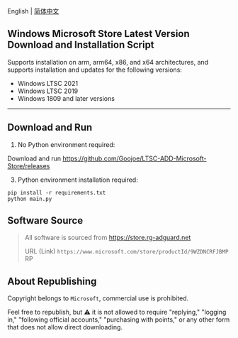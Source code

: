 English | [简体中文](README_zh.md)

## Windows Microsoft Store Latest Version Download and Installation Script

Supports installation on arm, arm64, x86, and x64 architectures, and supports installation and updates for the following versions:
- Windows LTSC 2021
- Windows LTSC 2019
- Windows 1809 and later versions

---

## Download and Run

1. No Python environment required:

Download and run https://github.com/Goojoe/LTSC-ADD-Microsoft-Store/releases

3. Python environment installation required:

```
pip install -r requirements.txt
python main.py
```

## Software Source

> All software is sourced from https://store.rg-adguard.net
>
> URL (Link) `https://www.microsoft.com/store/productId/9WZDNCRFJBMP` RP

## About Republishing

Copyright belongs to `Microsoft`, commercial use is prohibited.

Feel free to republish, but ⚠️ it is not allowed to require "replying," "logging in," "following official accounts," "purchasing with points," or any other form that does not allow direct downloading.
